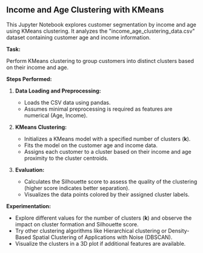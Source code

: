 ## Income and Age Clustering with KMeans

This Jupyter Notebook explores customer segmentation by income and age using KMeans clustering. It analyzes the "income_age_clustering_data.csv" dataset containing customer age and income information.

**Task:**

Perform KMeans clustering to group customers into distinct clusters based on their income and age.

**Steps Performed:**

1. **Data Loading and Preprocessing:**
   - Loads the CSV data using pandas.
   - Assumes minimal preprocessing is required as features are numerical (Age, Income).

2. **KMeans Clustering:**
   - Initializes a KMeans model with a specified number of clusters (**k**).
   - Fits the model on the customer age and income data.
   - Assigns each customer to a cluster based on their income and age proximity to the cluster centroids.

3. **Evaluation:**
   - Calculates the Silhouette score to assess the quality of the clustering (higher score indicates better separation).
   - Visualizes the data points colored by their assigned cluster labels.

**Experimentation:**

- Explore different values for the number of clusters (**k**) and observe the impact on cluster formation and Silhouette score.
- Try other clustering algorithms like Hierarchical clustering or Density-Based Spatial Clustering of Applications with Noise (DBSCAN).
- Visualize the clusters in a 3D plot if additional features are available.

